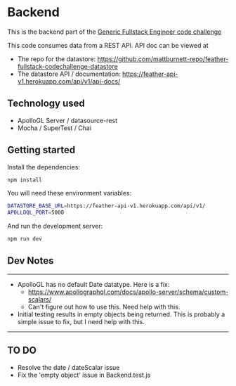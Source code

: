 # Backend

This is the backend part of the [Generic Fullstack Engineer code challenge](../Readme.md)

This code consumes data from a REST API. API doc can be viewed at 
* The repo for the datastore: https://github.com/mattburnett-repo/feather-fullstack-codechallenge-datastore
* The datastore API / documentation: https://feather-api-v1.herokuapp.com/api/v1/api-docs/

## Technology used
* ApolloGL Server / datasource-rest
* Mocha / SuperTest / Chai
  
## Getting started

Install the dependencies:

```bash
npm install
```
You will need these environment variables: 
```bash
DATASTORE_BASE_URL=https://feather-api-v1.herokuapp.com/api/v1/
APOLLOQL_PORT=5000
```
And run the development server:

```bash
npm run dev
```

## Dev Notes
---
* ApolloGL has no default Date datatype. Here is a fix: 
  * https://www.apollographql.com/docs/apollo-server/schema/custom-scalars/
  * Can't figure out how to use this. Need help with this.
* Initial testing results in empty objects being returned. This is probably a simple issue to fix, but I need help with this.
---

## TO DO
* Resolve the date / dateScalar issue
* Fix the 'empty object' issue in Backend.test.js
